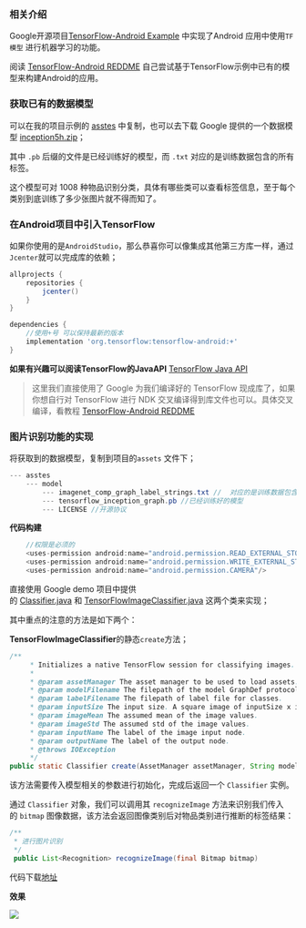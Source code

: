 ### 相关介绍

Google开源项目[TensorFlow-Android Example](https://github.com/tensorflow/tensorflow/tree/master/tensorflow/examples/android) 中实现了Android 应用中使用`TF模型` 进行机器学习的功能。

阅读 [TensorFlow-Android REDDME](https://github.com/tensorflow/tensorflow/blob/master/tensorflow/contrib/android/README.md) 自己尝试基于TensorFlow示例中已有的模型来构建Android的应用。

### 获取已有的数据模型

可以在我的项目示例的 [asstes](https://github.com/wulijie/MyTensorFlow/tree/master/app/src/main/assets) 中复制，也可以去下载 Google 提供的一个数据模型 [inception5h.zip](https://storage.googleapis.com/download.tensorflow.org/models/inception5h.zip)；

其中 `.pb` 后缀的文件是已经训练好的模型，而 `.txt` 对应的是训练数据包含的所有标签。

这个模型可对 1008 种物品识别分类，具体有哪些类可以查看标签信息，至于每个类别到底训练了多少张图片就不得而知了。

### 在Android项目中引入TensorFlow

如果你使用的是`AndroidStudio`，那么恭喜你可以像集成其他第三方库一样，通过`Jcenter`就可以完成库的依赖；

```groovy
allprojects {
    repositories {
        jcenter()
    }
}

dependencies {
    //使用+号 可以保持最新的版本
    implementation 'org.tensorflow:tensorflow-android:+'
}
```

**如果有兴趣可以阅读TensorFlow的JavaAPI**  [TensorFlow Java API](https://github.com/tensorflow/tensorflow/blob/master/tensorflow/java/README.md)

> 这里我们直接使用了 Google 为我们编译好的 TensorFlow 现成库了，如果你想自行对 TensorFlow 进行 NDK 交叉编译得到库文件也可以。具体交叉编译，看教程 [TensorFlow-Android REDDME](https://github.com/tensorflow/tensorflow/blob/master/tensorflow/contrib/android/README.md)

### 图片识别功能的实现

将获取到的数据模型，复制到项目的`assets` 文件下；

```java
--- asstes
	--- model
		--- imagenet_comp_graph_label_strings.txt //  对应的是训练数据包含的所有标签
		--- tensorflow_inception_graph.pb //已经训练好的模型
		--- LICENSE //开源协议
```

**代码构建**

```java
    //权限是必须的
    <uses-permission android:name="android.permission.READ_EXTERNAL_STORAGE"/>
    <uses-permission android:name="android.permission.WRITE_EXTERNAL_STORAGE"/>
    <uses-permission android:name="android.permission.CAMERA"/>
```

直接使用 Google demo 项目中提供的 [Classifier.java](https://github.com/tensorflow/tensorflow/blob/master/tensorflow/examples/android/src/org/tensorflow/demo/Classifier.java) 和 [TensorFlowImageClassifier.java](https://github.com/tensorflow/tensorflow/blob/master/tensorflow/examples/android/src/org/tensorflow/demo/TensorFlowImageClassifier.java) 这两个类来实现；

其中重点的注意的方法是如下两个：

**TensorFlowImageClassifier**的静态`create`方法；

```java
/**
     * Initializes a native TensorFlow session for classifying images.
     *
     * @param assetManager The asset manager to be used to load assets.
     * @param modelFilename The filepath of the model GraphDef protocol buffer.
     * @param labelFilename The filepath of label file for classes.
     * @param inputSize The input size. A square image of inputSize x inputSize is assumed.
     * @param imageMean The assumed mean of the image values.
     * @param imageStd The assumed std of the image values.
     * @param inputName The label of the image input node.
     * @param outputName The label of the output node.
     * @throws IOException
     */
public static Classifier create(AssetManager assetManager, String modelFilename, String labelFilename,int inputSize, int imageMean, float imageStd, String inputName, String outputName)
```

该方法需要传入模型相关的参数进行初始化，完成后返回一个 `Classifier` 实例。

通过 `Classifier` 对象，我们可以调用其 `recognizeImage` 方法来识别我们传入的 `bitmap` 图像数据，该方法会返回图像类别后对物品类别进行推断的标签结果：

```java
/**
 * 进行图片识别
 */
 public List<Recognition> recognizeImage(final Bitmap bitmap)
```

代码下载[地址](https://github.com/wulijie/MyTensorFlow)

**效果**

![](https://github.com/wulijie/MyTensorFlow/blob/master/app/src/main/assets/Screenshot.png)


